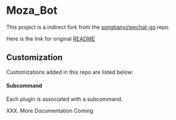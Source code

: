 # Moza_Bot

This project is a indirect fork from the [songtianyi/wechat-go](https://github.com/songtianyi/wechat-go)
repo.


Here is the link for original [README](README-UPSTREAM.md)


## Customization

Customizations added in this repo are listed below:

#### Subcommand

Each plugin is associated with a subcommand.

XXX. More Documentation Coming
